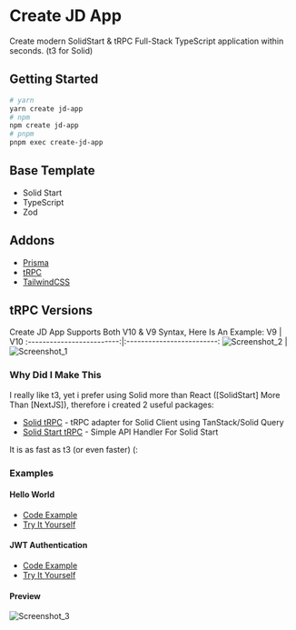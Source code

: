 # Create JD App

Create modern SolidStart & tRPC Full-Stack TypeScript application within seconds. (t3 for Solid)

## Getting Started

```bash
# yarn
yarn create jd-app
# npm
npm create jd-app
# pnpm
pnpm exec create-jd-app
```

## Base Template

- Solid Start
- TypeScript
- Zod

## Addons

- [Prisma](https://github.com/prisma/prisma)
- [tRPC](https://github.com/trpc/trpc)
- [TailwindCSS](https://github.com/tailwindlabs/tailwindcss)

## tRPC Versions

Create JD App Supports Both V10 & V9 Syntax, Here Is An Example:
V9 | V10
:-------------------------:|:-------------------------:
![Screenshot_2](https://user-images.githubusercontent.com/91349014/196059310-43d3783a-1d76-4aa1-bcb6-93f2533a8301.png) | ![Screenshot_1](https://user-images.githubusercontent.com/91349014/196059234-20864c82-1534-4b94-baba-964bac194924.png)

### Why Did I Make This

I really like t3, yet i prefer using Solid more than React ([SolidStart] More Than [NextJS]),
therefore i created 2 useful packages:

- [Solid tRPC](https://github.com/OrJDev/solid-trpc) - tRPC adapter for Solid Client using TanStack/Solid Query
- [Solid Start tRPC](https://github.com/OrJDev/solid-start-trpc) - Simple API Handler For Solid Start

It is as fast as t3 (or even faster) (:

### Examples

#### Hello World

- [Code Example](https://github.com/OrJDev/solid-start-trpc-hello-world/)
- [Try It Yourself](https://trpc-start.vercel.app)

#### JWT Authentication

- [Code Example](https://github.com/OrJDev/solid-trpc-authentication)
- [Try It Yourself](https://authentication-liard.vercel.app/)

#### Preview

![Screenshot_3](https://user-images.githubusercontent.com/91349014/196059471-89c65bd1-03ae-41f0-a2d5-238ad23610fd.png)
